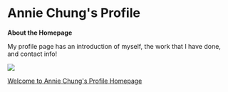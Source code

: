 # Annie Chung's Profile 

**About the Homepage**
 
My profile page has an introduction of myself, the work that I have done, and contact info!

![](https://github.com/anniec9205/Profile-Annie-Chung/blob/fad5ed389cb549d2a0ad14b7c0ab6f18bd722b56/Webpage%20Screenshot.png)

[Welcome to Annie Chung's Profile Homepage](https://anniec9205.github.io/Profile-Annie-Chung/)

